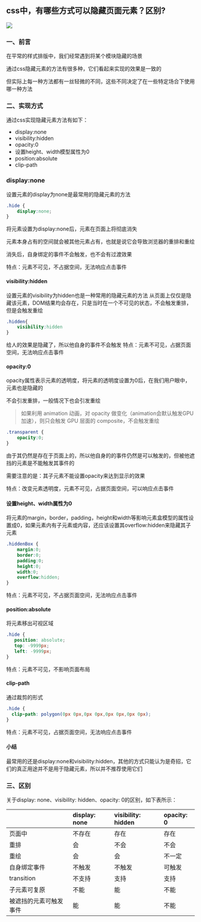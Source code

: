 ## css中，有哪些方式可以隐藏页面元素？区别?
![](https://static.vue-js.com/ccf96f50-929a-11eb-ab90-d9ae814b240d.png)

### 一、前言
在平常的样式排版中，我们经常遇到将某个模块隐藏的场景

通过css隐藏元素的方法有很多种，它们看起来实现的效果是一致的

但实际上每一种方法都有一丝轻微的不同，这些不同决定了在一些特定场合下使用哪一种方法

### 二、实现方式
通过css实现隐藏元素方法有如下：

* display:none
* visibility:hidden
* opacity:0
* 设置height、width模型属性为0
* position:absolute
* clip-path

### display:none
设置元素的display为none是最常用的隐藏元素的方法

```css
.hide {
    display:none;
}
```

将元素设置为display:none后，元素在页面上将彻底消失

元素本身占有的空间就会被其他元素占有，也就是说它会导致浏览器的重排和重绘

消失后，自身绑定的事件不会触发，也不会有过渡效果

特点：元素不可见，不占据空间，无法响应点击事件

#### visibility:hidden
设置元素的visibility为hidden也是一种常用的隐藏元素的方法
从页面上仅仅是隐藏该元素，DOM结果均会存在，只是当时在一个不可见的状态，不会触发重排，但是会触发重绘
```css
.hidden{
    visibility:hidden
}
```
给人的效果是隐藏了，所以他自身的事件不会触发
特点：元素不可见，占据页面空间，无法响应点击事件

#### opacity:0
opacity属性表示元素的透明度，将元素的透明度设置为0后，在我们用户眼中，元素也是隐藏的

不会引发重排，一般情况下也会引发重绘

> 如果利用 animation 动画，对 opacity 做变化（animation会默认触发GPU加速），则只会触发 GPU 层面的 composite，不会触发重绘

```css
.transparent {
    opacity:0;
}
```

由于其仍然是存在于页面上的，所以他自身的的事件仍然是可以触发的，但被他遮挡的元素是不能触发其事件的

需要注意的是：其子元素不能设置opacity来达到显示的效果

特点：改变元素透明度，元素不可见，占据页面空间，可以响应点击事件

#### 设置height、width属性为0
将元素的margin，border，padding，height和width等影响元素盒模型的属性设置成0，如果元素内有子元素或内容，还应该设置其overflow:hidden来隐藏其子元素

```css
.hiddenBox {
    margin:0;     
    border:0;
    padding:0;
    height:0;
    width:0;
    overflow:hidden;
}
```
特点：元素不可见，不占据页面空间，无法响应点击事件

#### position:absolute
将元素移出可视区域

```css
.hide {
   position: absolute;
   top: -9999px;
   left: -9999px;
}
```
特点：元素不可见，不影响页面布局

#### clip-path
通过裁剪的形式
```css
.hide {
  clip-path: polygon(0px 0px,0px 0px,0px 0px,0px 0px);
}
```

特点：元素不可见，占据页面空间，无法响应点击事件

#### 小结
最常用的还是display:none和visibility:hidden，其他的方式只能认为是奇招，它们的真正用途并不是用于隐藏元素，所以并不推荐使用它们


### 三、区别
关于display: none、visibility: hidden、opacity: 0的区别，如下表所示：

|                        | display: none | visibility: hidden | opacity: 0 |
| :--------------------- | :------------ | :----------------- | :--------- |
| 页面中                 | 不存在        | 存在               | 存在       |
| 重排                   | 会            | 不会               | 不会       |
| 重绘                   | 会            | 会                 | 不一定     |
| 自身绑定事件           | 不触发        | 不触发             | 可触发     |
| transition             | 不支持        | 支持               | 支持       |
| 子元素可复原           | 不能          | 能                 | 不能       |
| 被遮挡的元素可触发事件 | 能            | 能                 | 不能       |